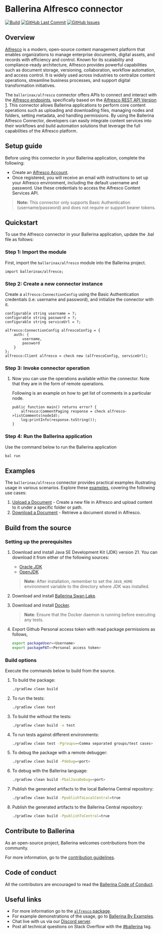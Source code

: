 # Ballerina Alfresco connector

[![Build](https://github.com/ballerina-platform/module-ballerinax-alfresco/actions/workflows/ci.yml/badge.svg)](https://github.com/ballerina-platform/module-ballerinax-alfresco/actions/workflows/ci.yml)
[![GitHub Last Commit](https://img.shields.io/github/last-commit/ballerina-platform/module-ballerinax-alfresco.svg)](https://github.com/ballerina-platform/module-ballerinax-alfresco/commits/master)
[![GitHub Issues](https://img.shields.io/github/issues/ballerina-platform/ballerina-library/module/alfresco.svg?label=Open%20Issues)](https://github.com/ballerina-platform/ballerina-library/labels/module%alfresco)

## Overview

[Alfresco](https://www.hyland.com/en/solutions/products/alfresco-platform) is a modern, open-source content management platform that enables organizations to manage enterprise documents, digital assets, and records with efficiency and control. Known for its scalability and compliance-ready architecture, Alfresco provides powerful capabilities such as document storage, versioning, collaboration, workflow automation, and access control. It is widely used across industries to centralize content operations, streamline business processes, and support digital transformation initiatives.

The `ballerinax/alfresco` connector offers APIs to connect and interact with the [Alfresco endpoints](https://docs.alfresco.com/content-services/6.0/develop/rest-api-guide/), specifically based on the [Alfresco REST API Version 1](https://api-explorer.alfresco.com/api-explorer/). This connector allows Ballerina applications to perform core content operations such as uploading and downloading files, managing nodes and folders, setting metadata, and handling permissions. By using the Ballerina Alfresco Connector, developers can easily integrate content services into their workflows and build automation solutions that leverage the full capabilities of the Alfresco platform.

## Setup guide

Before using this connector in your Ballerina application, complete the following:

* Create an [Alfresco Account](https://www.alfresco.com/try-alfresco-acs).
* Once registered, you will receive an email with instructions to set up your Alfresco environment, including the default username and password. Use these credentials to access the Alfresco Content Services API.
> **Note:** This connector only supports Basic Authentication (username/password) and does not require or support bearer tokens.

## Quickstart

To use the Alfresco connector in your Ballerina application, update the .bal file as follows:

### Step 1: Import the module
First, import the `ballerinax/alfresco` module into the Ballerina project.
```ballerina
import ballerinax/alfresco;
```

### Step 2: Create a new connector instance
Create a `alfresco:ConnectionConfig` using the Basic Authentication credentials (i.e: username and password), and initialize the connector with it.
```ballerina
configurable string username = ?;
configurable string password = ?;
configurable string serviceUrl = ?;

alfresco:ConnectionConfig alfrescoConfig = {
    auth: {
        username,
        password
    }
};
alfresco:Client alfresco = check new (alfrescoConfig, serviceUrl);
```

### Step 3: Invoke connector operation
1. Now you can use the operations available within the connector. Note that they are in the form of remote operations.

    Following is an example on how to get list of comments in a particular node.
    ```ballerina
    public function main() returns error? {
        alfresco:CommentPaging response = check alfresco->listComments(nodeId);
        log:printInfo(response.toString());
    }
    ``` 

### Step 4: Run the Ballerina application
Use the command below to run the Ballerina application
```bash
bal run
```

## Examples

The `ballerinax/alfresco` connector provides practical examples illustrating usage in various scenarios. Explore these [examples](https://github.com/ballerina-platform/module-ballerinax-alfresco/tree/main/examples), covering the following use cases:

1. [Upload a Document](https://github.com/ballerina-platform/module-ballerinax-alfresco/tree/main/examples/upload-document) - Create a new file in Alfresco and upload content to it under a specific folder or path.
2. [Download a Document](https://github.com/ballerina-platform/module-ballerinax-alfresco/tree/main/examples/download-document) - Retrieve a document stored in Alfresco.

## Build from the source

### Setting up the prerequisites

1. Download and install Java SE Development Kit (JDK) version 21. You can download it from either of the following sources:

    * [Oracle JDK](https://www.oracle.com/java/technologies/downloads/)
    * [OpenJDK](https://adoptium.net/)

   > **Note:** After installation, remember to set the `JAVA_HOME` environment variable to the directory where JDK was installed.

2. Download and install [Ballerina Swan Lake](https://ballerina.io/).

3. Download and install [Docker](https://www.docker.com/get-started).

   > **Note**: Ensure that the Docker daemon is running before executing any tests.

4. Export Github Personal access token with read package permissions as follows,

    ```bash
    export packageUser=<Username>
    export packagePAT=<Personal access token>
    ```

### Build options

Execute the commands below to build from the source.

1. To build the package:

   ```bash
   ./gradlew clean build
   ```

2. To run the tests:

   ```bash
   ./gradlew clean test
   ```

3. To build the without the tests:

   ```bash
   ./gradlew clean build -x test
   ```

4. To run tests against different environments:

   ```bash
   ./gradlew clean test -Pgroups=<Comma separated groups/test cases>
   ```

5. To debug the package with a remote debugger:

   ```bash
   ./gradlew clean build -Pdebug=<port>
   ```

6. To debug with the Ballerina language:

   ```bash
   ./gradlew clean build -PbalJavaDebug=<port>
   ```

7. Publish the generated artifacts to the local Ballerina Central repository:

    ```bash
    ./gradlew clean build -PpublishToLocalCentral=true
    ```

8. Publish the generated artifacts to the Ballerina Central repository:

   ```bash
   ./gradlew clean build -PpublishToCentral=true
   ```

## Contribute to Ballerina

As an open-source project, Ballerina welcomes contributions from the community.

For more information, go to the [contribution guidelines](https://github.com/ballerina-platform/ballerina-lang/blob/master/CONTRIBUTING.md).

## Code of conduct

All the contributors are encouraged to read the [Ballerina Code of Conduct](https://ballerina.io/code-of-conduct).

## Useful links

* For more information go to the [`alfresco` package](https://central.ballerina.io/ballerinax/alfresco/latest).
* For example demonstrations of the usage, go to [Ballerina By Examples](https://ballerina.io/learn/by-example/).
* Chat live with us via our [Discord server](https://discord.gg/ballerinalang).
* Post all technical questions on Stack Overflow with the [#ballerina](https://stackoverflow.com/questions/tagged/ballerina) tag.
